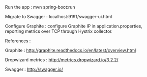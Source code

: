 Run the app :  mvn spring-boot:run

Migrate to Swagger : localhost:9191/swagger-ui.html

Configure Graphite : configure Graphite IP in application.properties, reporting metrics over TCP through Hystrix collector.

References : 

Graphite : http://graphite.readthedocs.io/en/latest/overview.html

Dropwizard metrics : http://metrics.dropwizard.io/3.2.2/

Swagger :  http://swagger.io/
